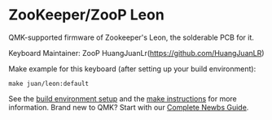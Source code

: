 # ZooKeeper/ZooP Leon

QMK-supported firmware of Zookeeper's Leon, the solderable PCB for it.

Keyboard Maintainer: ZooP HuangJuanLr(https://github.com/HuangJuanLR)

Make example for this keyboard (after setting up your build environment):

    make juan/leon:default

See the [build environment setup](https://docs.qmk.fm/#/getting_started_build_tools) and the [make instructions](https://docs.qmk.fm/#/getting_started_make_guide) for more information. Brand new to QMK? Start with our [Complete Newbs Guide](https://docs.qmk.fm/#/newbs).
